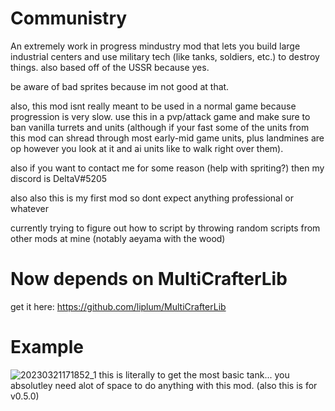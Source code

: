 # Communistry
An extremely work in progress mindustry mod that lets you build large industrial centers and use military tech (like tanks, soldiers, etc.) to destroy things. also based off of the USSR because yes.

be aware of bad sprites because im not good at that.

also, this mod isnt really meant to be used in a normal game because progression is very slow. use this in a pvp/attack game and make sure to ban vanilla turrets and units (although if your fast some of the units from this mod can shread through most early-mid game units, plus landmines are op however you look at it and ai units like to walk right over them).

also if you want to contact me for some reason (help with spriting?) then my discord is DeltaV#5205

also also this is my first mod so dont expect anything professional or whatever

currently trying to figure out how to script by throwing random scripts from other mods at mine (notably aeyama with the wood)


# Now depends on MultiCrafterLib
get it here: https://github.com/liplum/MultiCrafterLib

# Example
![20230321171852_1](https://user-images.githubusercontent.com/127794765/226743329-6819de23-3e0c-47c5-af25-49e66a3cbb0c.jpg)
this is literally to get the most basic tank... you absolutley need alot of space to do anything with this mod. (also this is for v0.5.0)
